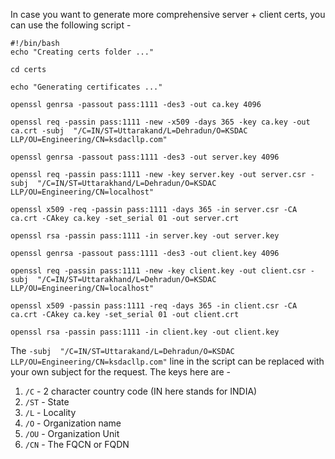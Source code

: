 In case you want to generate more comprehensive server + client certs, 
you can use the following script - 


```
#!/bin/bash
echo "Creating certs folder ..."

cd certs

echo "Generating certificates ..."

openssl genrsa -passout pass:1111 -des3 -out ca.key 4096

openssl req -passin pass:1111 -new -x509 -days 365 -key ca.key -out ca.crt -subj  "/C=IN/ST=Uttarakand/L=Dehradun/O=KSDAC LLP/OU=Engineering/CN=ksdacllp.com"

openssl genrsa -passout pass:1111 -des3 -out server.key 4096

openssl req -passin pass:1111 -new -key server.key -out server.csr -subj  "/C=IN/ST=Uttarakhand/L=Dehradun/O=KSDAC LLP/OU=Engineering/CN=localhost"

openssl x509 -req -passin pass:1111 -days 365 -in server.csr -CA ca.crt -CAkey ca.key -set_serial 01 -out server.crt

openssl rsa -passin pass:1111 -in server.key -out server.key

openssl genrsa -passout pass:1111 -des3 -out client.key 4096

openssl req -passin pass:1111 -new -key client.key -out client.csr -subj  "/C=IN/ST=Uttarakhand/L=Dehradun/O=KSDAC LLP/OU=Engineering/CN=localhost"

openssl x509 -passin pass:1111 -req -days 365 -in client.csr -CA ca.crt -CAkey ca.key -set_serial 01 -out client.crt

openssl rsa -passin pass:1111 -in client.key -out client.key
```

The `-subj  "/C=IN/ST=Uttarakand/L=Dehradun/O=KSDAC LLP/OU=Engineering/CN=ksdacllp.com"` line in the script can be replaced with your own subject
for the request. The keys here are - 
1. `/C` - 2 character country code (IN here stands for INDIA)
2. `/ST` - State
3. `/L` - Locality
4. `/O` - Organization name
5. `/OU` - Organization Unit
6. `/CN` - The FQCN or FQDN
